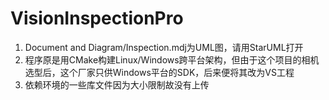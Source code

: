 # VisionInspectionPro
1. Document and Diagram/Inspection.mdj为UML图，请用StarUML打开
2. 程序原是用CMake构建Linux/Windows跨平台架构，但由于这个项目的相机选型后，这个厂家只供Windows平台的SDK，后来便将其改为VS工程
3. 依赖环境的一些库文件因为大小限制故没有上传
